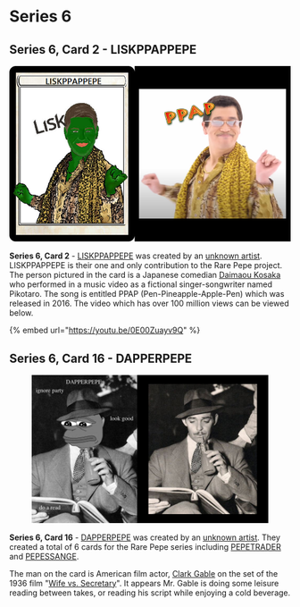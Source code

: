 # Series 6

## Series 6, Card 2 - LISKPPAPPEPE

![](<../../../.gitbook/assets/S06 C02 - LISKPPAPPEPE card and source.jpg>)

**Series 6, Card 2** - [LISKPPAPPEPE](https://pepe.wtf/asset/LISKPPAPPEPE) was created by an [unknown artist](https://pepe.wtf/artists/1CciTqjGGS4tfzuikxrMuRxJD9iD5faPGv). LISKPPAPPEPE is their one and only contribution to the Rare Pepe project. The person pictured in the card is a Japanese comedian [Daimaou Kosaka](https://en.wikipedia.org/wiki/Daimaou\_Kosaka) who performed in a music video as a fictional singer-songwriter named Pikotaro. The song is entitled PPAP (Pen-Pineapple-Apple-Pen) which was released in 2016. The video which has over 100 million views can be viewed below.

{% embed url="https://youtu.be/0E00Zuayv9Q" %}

## Series 6, Card 16 - DAPPERPEPE

<figure><img src="../../../.gitbook/assets/S06 C16 - DAPPERPEPE source and card.jpg" alt=""><figcaption></figcaption></figure>

**Series 6, Card 16** - [DAPPERPEPE](https://pepe.wtf/asset/DAPPERPEPE) was created by an [unknown artist](https://pepe.wtf/artists/1M4JpknVSo4RGghewZ9jgcvMYHRLVMGGCU). They created a total of 6 cards for the Rare Pepe series including [PEPETRADER](https://pepe.wtf/asset/PEPETRADER) and [PEPESSANGE](https://pepe.wtf/asset/PEPESSANGE).  &#x20;

The man on the card is American film actor, [Clark Gable](https://en.wikipedia.org/wiki/Clark\_Gable) on the set of the 1936 film "[Wife vs. Secretary](https://en.wikipedia.org/wiki/Wife\_vs.\_Secretary)". It appears Mr. Gable is doing some leisure reading between takes, or reading his script while enjoying a cold beverage.&#x20;
